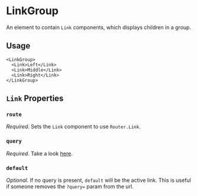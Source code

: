 # LinkGroup

An element to contain `Link` components, which displays children in a group.

## Usage

```
<LinkGroup>
  <Link>Left</Link>
  <Link>Middle</Link>
  <Link>Right</Link>
</LinkGroup>
```

## `Link` Properties

### `route`

_Required_. Sets the `Link` component to use `Router.Link`.

### `query`

_Required_. Take a look [here](https://github.com/rackt/react-router/blob/master/examples/query-params/app.js).

### `default`

_Optional_. If no query is present, `default` will be the active link. This is useful if someone removes the `?query=` param from the url.
